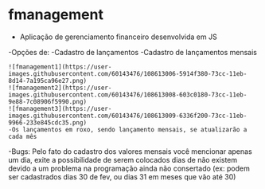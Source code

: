 # fmanagement
 
- Aplicação de gerenciamento financeiro desenvolvida em JS

-Opções de:
	-Cadastro de lançamentos
	-Cadastro de lançamentos mensais
	
	![fmanagement1](https://user-images.githubusercontent.com/60143476/108613006-5914f380-73cc-11eb-8d14-7a195ca96e27.png)
	![fmanagement2](https://user-images.githubusercontent.com/60143476/108613008-603c0180-73cc-11eb-9e88-7c08906f5990.png)
	![fmanagement3](https://user-images.githubusercontent.com/60143476/108613009-6336f200-73cc-11eb-9966-233e845cdc35.png)
	-Os lançamentos em roxo, sendo lançamento mensais, se atualizarão a cada mês
	
	
-Bugs:
	Pelo fato do cadastro dos valores mensais você mencionar apenas um dia, exite a possibilidade de serem colocados dias de não existem devido a um problema na programação ainda não consertado (ex: podem ser cadastrados dias 30 de fev, ou dias 31 em meses que vão até 30)
  	